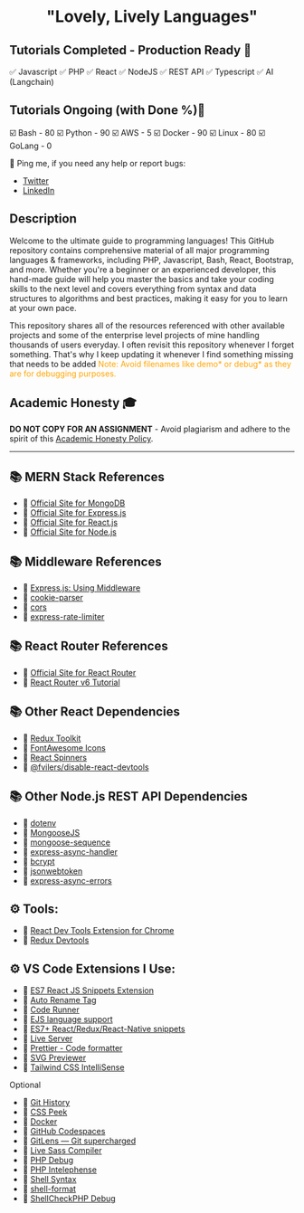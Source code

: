 <h1 align="center">"Lovely, Lively Languages"</h1>

## Tutorials Completed - Production Ready 🥳

✅ Javascript
✅ PHP
✅ React
✅ NodeJS
✅ REST API
✅ Typescript
✅ AI (Langchain)

## Tutorials Ongoing (with Done %)😤

☑️ Bash - 80
☑️ Python - 90
☑️ AWS - 5
☑️ Docker - 90
☑️ Linux - 80
☑️ GoLang - 0

🚀 Ping me, if you need any help or report bugs:

- [Twitter](https://twitter.com/sagar4nfs)
- [LinkedIn](https://www.linkedin.com/in/sagar-verma-57ba6a1b0/)

## Description

Welcome to the ultimate guide to programming languages! This GitHub repository contains comprehensive material of all major programming languages & frameworks, including PHP, Javascript, Bash, React, Bootstrap, and more. Whether you're a beginner or an experienced developer, this hand-made guide will help you master the basics and take your coding skills to the next level and covers everything from syntax and data structures to algorithms and best practices, making it easy for you to learn at your own pace.

This repository shares all of the resources referenced with other available projects and some of the enterprise level projects of mine handling thousands of users everyday. I often revisit this repository whenever I forget something. That's why I keep updating it whenever I find something missing that needs to be added <span style="color:orange;">Note: Avoid filenames like demo* or debug* as they are for debugging purposes.</span>

## Academic Honesty 🎓

**DO NOT COPY FOR AN ASSIGNMENT** - Avoid plagiarism and adhere to the spirit of this [Academic Honesty Policy](https://www.freecodecamp.org/news/academic-honesty-policy/).

---

## 📚 MERN Stack References

- 🔗 [Official Site for MongoDB](https://mongodb.com)
- 🔗 [Official Site for Express.js](https://expressjs.com)
- 🔗 [Official Site for React.js](https://reactjs.org)
- 🔗 [Official Site for Node.js](https://nodejs.org/)

## 📚 Middleware References

- 🔗 [Express.js: Using Middleware](https://expressjs.com/en/guide/using-middleware.html)
- 🔗 [cookie-parser](https://www.npmjs.com/package/cookie-parser)
- 🔗 [cors](https://www.npmjs.com/package/cors)
- 🔗 [express-rate-limiter](https://www.npmjs.com/package/express-rate-limiter)

## 📚 React Router References

- 🔗 [Official Site for React Router](https://reactrouter.com/docs/en/v6)
- 🔗 [React Router v6 Tutorial](https://github.com/gitdagray/react_router_v6)

## 📚 Other React Dependencies

- 🔗 [Redux Toolkit](https://redux-toolkit.js.org/)
- 🔗 [FontAwesome Icons](https://fontawesome.com/docs/web/use-with/react/)
- 🔗 [React Spinners](https://www.npmjs.com/package/react-spinners)
- 🔗 [@fvilers/disable-react-devtools](https://www.npmjs.com/package/@fvilers/disable-react-devtools)

## 📚 Other Node.js REST API Dependencies

- 🔗 [dotenv](https://www.npmjs.com/package/dotenv)
- 🔗 [MongooseJS](https://mongoosejs.com/)
- 🔗 [mongoose-sequence](https://www.npmjs.com/package/mongoose-sequence)
- 🔗 [express-async-handler](https://www.npmjs.com/package/express-async-handler)
- 🔗 [bcrypt](https://www.npmjs.com/package/bcrypt)
- 🔗 [jsonwebtoken](https://www.npmjs.com/package/jsonwebtoken)
- 🔗 [express-async-errors](https://www.npmjs.com/package/express-async-errors)

## ⚙ Tools:

- 🔗 [React Dev Tools Extension for Chrome](https://chrome.google.com/webstore/detail/react-developer-tools/fmkadmapgofadopljbjfkapdkoienihi)
- 🔗 [Redux Devtools](https://github.com/reduxjs/redux-devtools)

## ⚙ VS Code Extensions I Use:

- 🔗 [ES7 React JS Snippets Extension](https://marketplace.visualstudio.com/items?itemName=dsznajder.es7-react-js-snippets)
- 🔗 [Auto Rename Tag](https://marketplace.visualstudio.com/items?itemName=formulahendry.auto-rename-tag)
- 🔗 [Code Runner](https://marketplace.visualstudio.com/items?itemName=formulahendry.code-runner)
- 🔗 [EJS language support](https://marketplace.visualstudio.com/items?itemName=DigitalBrainstem.javascript-ejs-support)
- 🔗 [ES7+ React/Redux/React-Native snippets](https://marketplace.visualstudio.com/items?itemName=dsznajder.es7-react-js-snippets)
- 🔗 [Live Server](https://marketplace.visualstudio.com/items?itemName=ritwickdey.LiveServer)
- 🔗 [Prettier - Code formatter](https://marketplace.visualstudio.com/items?itemName=esbenp.prettier-vscode)
- 🔗 [SVG Previewer](https://marketplace.visualstudio.com/items?itemName=vitaliymaz.vscode-svg-previewer)
- 🔗 [Tailwind CSS IntelliSense](https://marketplace.visualstudio.com/items?itemName=bradlc.vscode-tailwindcss)

Optional

- 🔗 [Git History](https://marketplace.visualstudio.com/items?itemName=donjayamanne.githistory)
- 🔗 [CSS Peek](https://marketplace.visualstudio.com/items?itemName=pranaygp.vscode-css-peek)
- 🔗 [Docker](https://marketplace.visualstudio.com/items?itemName=ms-azuretools.vscode-docker)
- 🔗 [GitHub Codespaces](https://marketplace.visualstudio.com/items?itemName=GitHub.codespaces)
- 🔗 [GitLens — Git supercharged](https://marketplace.visualstudio.com/items?itemName=eamodio.gitlens)
- 🔗 [Live Sass Compiler](https://marketplace.visualstudio.com/items?itemName=glenn2223.live-sass)
- 🔗 [PHP Debug](https://marketplace.visualstudio.com/items?itemName=xdebug.php-debug)
- 🔗 [PHP Intelephense](https://marketplace.visualstudio.com/items?itemName=bmewburn.vscode-intelephense-client)
- 🔗 [Shell Syntax](https://marketplace.visualstudio.com/items?itemName=bmalehorn.shell-syntax)
- 🔗 [shell-format](https://marketplace.visualstudio.com/items?itemName=foxundermoon.shell-format)
- 🔗 [ShellCheckPHP Debug](https://marketplace.visualstudio.com/items?itemName=timonwong.shellcheck)

